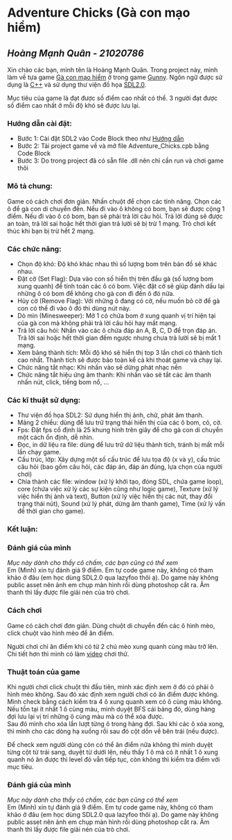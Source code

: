 # Adventure Chicks (Gà con mạo hiểm)
_Hoàng Mạnh Quân - 21020786_
--------------------------
Xin chào các bạn, mình tên là Hoàng Mạnh Quân. Trong project này, mình làm về tựa game [Gà con mạo hiểm](https://gunnypc.zing.vn/huong-dan/tieu-hoc/ga-con-mao-hiem.html) ở trong game [Gunny](https://gunnypc.zing.vn/bianrungxanh). Ngôn ngữ được sử dụng là [C++](https://vi.wikipedia.org/wiki/C%2B%2B) và sử dụng thư viện đồ họa [SDL2.0](https://www.libsdl.org/).

Mục tiêu của game là đạt được số điểm cao nhất có thể. 3 người đạt được số điểm cao nhất ở mỗi độ khó sẽ được lưu lại.

### Hướng dẫn cài đặt:

- Bước 1: Cài đặt SDL2 vào Code Block theo như [Hướng dẫn](https://www.youtube.com/watch?v=kxi0TMXEG3g)
- Bước 2: Tải project game về và mở file Adventure_Chicks.cpb bằng Code Block
- Bước 3: Do trong project đã có sẵn file .dll nên chỉ cần run và chơi game thôi
  
### Mô tả chung:
  Game có cách chơi đơn giản. Nhấn chuột để chọn các tính năng. 
  Chọn các ô để gà con di chuyển đến. Nếu đi vào ô không có bom, bạn sẽ được cộng 1 điểm. Nếu đi vào ô có bom, bạn sẽ phải trả lời câu hỏi. Trả lời đúng sẽ được an toàn, trả lời sai hoặc hết thời gian trả lười sẽ bị trừ 1 mạng.
  Trò chơi kết thúc khi bạn bị trừ hết 2 mạng. 
  
### Các chức năng:
- Chọn độ khó: Độ khó khác nhau thì số lượng bom trên bản đồ sẽ khác nhau.
- Đặt cờ (Set Flag): Dựa vào con số hiển thị trên đầu gà (số lượng bom xung quanh) để tính toán các ô có bom. Việc đặt cờ sẽ giúp đánh dấu lại những ô có bom để không cho gà con đi đến ô đó nữa.
- Hủy cờ (Remove Flag): Với những ô đang có cờ, nếu muốn bỏ cờ để gà con có thể đi vào ô đó thì dùng nút này.
- Dò mìn (Minesweeper): Mở 1 có chứa bom ở xung quanh vị trí hiện tại của gà con mà không phải trả lời câu hỏi hay mất mạng.
- Trả lời câu hỏi: Nhấn vào các ô chứa đáp án A, B, C, D để trọn đáp án. Trả lời sai hoặc hết thời gian đếm ngược nhưng chưa trả lười sẽ bị mất 1 mạng.
- Xem bảng thành tích: Mỗi độ khó sẽ hiển thị top 3 lần chơi có thành tích cao nhất. Thành tích sẽ được bảo toàn kể cả khi thoát game và chạy lại.
- Chức năng tắt nhạc: Khi nhấn vào sẽ dừng phát nhạc nền
- Chức năng tắt hiệu ứng âm thanh: Khi nhấn vào sẽ tắt các âm thanh nhấn nút, click, tiếng bom nổ, ...

### Các kĩ thuật sử dụng:
- Thư viện đồ họa SDL2: Sử dụng hiển thị ảnh, chữ, phát âm thanh.
- Mảng 2 chiều: dùng để lưu trữ trạng thái hiển thị của các ô bom, cỏ, cờ.
- Fps: Đặt fps cố định là 25 khung hình trên giây để cho gà con di chuyển một cách ổn định, dễ nhìn.
- Đọc, in dữ liệu ra file: dùng để lưu trữ dữ liệu thành tích, tránh bị mất mỗi lần chạy game.
- Cấu trúc, lớp: Xây dựng một số cấu trúc để lưu tọa độ (x và y), cấu trúc câu hỏi (bao gồm câu hỏi, các đáp án, đáp án đúng, lựa chọn của người chơi)
- Chia thành các file: window (xử lý khởi tạo, đóng SDL, chứa game loop), core (chứa việc xử lý các sự kiện cũng như logic game), Texture (xử lý việc hiển thị ảnh và text), Button (xử lý việc hiển thị các nút, thay đổi trạng thái nút), Sound (xử lý phát, dừng âm thanh game), Time (xử lý vấn đề thời gian cho game).

### Kết luận:


### Đánh giá của mình
*Mục này dành cho thầy cô chấm, các bạn cũng có thể xem*    
  Em (Mình) xin tự đánh giá 9 điểm. 
  Em tự code game này, không có tham khảo ở đâu (em học dùng SDL2.0 qua lazyfoo thôi ạ). Do game này không public asset nên ảnh em chụp màn hình rồi dùng photoshop cắt ra. Âm thanh thì lấy được file giải nén của trò chơi.

### Cách chơi
  Game có cách chơi đơn giản. Dùng chuột di chuyển đến các ô hình mèo, click chuột vào hình mèo để ăn điểm.
  
  Người chơi chỉ ăn điểm khi có từ 2 chú mèo xung quanh cùng màu trở lên. Chi tiết hơn thì mình có làm [video](https://www.youtube.com/watch?v=B4l_B_p_x6M) chơi thử.
  
### Thuật toán của game
  Khi người chơi click chuột thì đầu tiên, mình xác định xem ở đó có phải ô hình mèo không. Sau đó xác định xem người chơi có ăn điểm được không.
  Mình check bằng cách kiểm tra 4 ô xung quanh xem có ô cùng màu không. Nếu tồn tại ít nhất 1 ô cùng màu, mình duyệt BFS cái bảng đó, dùng hàng đợi lưu lại vị trí những ô cùng màu mà có thể xóa được.   
  Sau đó mình cho xóa lần lượt từng ô trong hàng đợi. Sau khi các ô xóa xong, thì mình cho các dòng hạ xuống rồi sau đó cột dồn về bên trái (nếu được).
  
  Để check xem người dùng còn có thể ăn điểm nữa không thì mình duyệt từng cột từ trái sang, duyệt từ dưới lên, nếu thấy 1 ô mà có ít nhất 1 ô xung quanh nó ăn được thì level đó vẫn tiếp tục, còn không thì kiểm tra điểm với mục tiêu.
  
### Đánh giá của mình
*Mục này dành cho thầy cô chấm, các bạn cũng có thể xem*    
  Em (Mình) xin tự đánh giá 9 điểm. 
  Em tự code game này, không có tham khảo ở đâu (em học dùng SDL2.0 qua lazyfoo thôi ạ). Do game này không public asset nên ảnh em chụp màn hình rồi dùng photoshop cắt ra. Âm thanh thì lấy được file giải nén của trò chơi.

